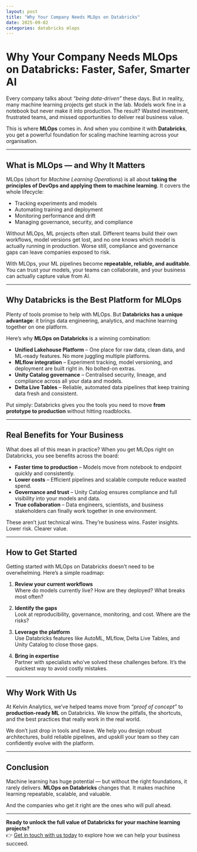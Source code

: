 ```yaml
---
layout: post
title: "Why Your Company Needs MLOps on Databricks"
date: 2025-09-02
categories: databricks mlops
---
```


# Why Your Company Needs MLOps on Databricks: Faster, Safer, Smarter AI

Every company talks about *“being data-driven”* these days. But in reality, many machine learning projects get stuck in the lab. Models work fine in a notebook but never make it into production. The result? Wasted investment, frustrated teams, and missed opportunities to deliver real business value.

This is where **MLOps** comes in. And when you combine it with **Databricks**, you get a powerful foundation for scaling machine learning across your organisation.

---

## What is MLOps — and Why It Matters

MLOps (short for *Machine Learning Operations*) is all about **taking the principles of DevOps and applying them to machine learning**. It covers the whole lifecycle:

- Tracking experiments and models
- Automating training and deployment
- Monitoring performance and drift
- Managing governance, security, and compliance

Without MLOps, ML projects often stall. Different teams build their own workflows, model versions get lost, and no one knows which model is actually running in production. Worse still, compliance and governance gaps can leave companies exposed to risk.

With MLOps, your ML pipelines become **repeatable, reliable, and auditable**. You can trust your models, your teams can collaborate, and your business can actually capture value from AI.

---

## Why Databricks is the Best Platform for MLOps

Plenty of tools promise to help with MLOps. But **Databricks has a unique advantage**: it brings data engineering, analytics, and machine learning together on one platform.

Here’s why **MLOps on Databricks** is a winning combination:

- **Unified Lakehouse Platform** – One place for raw data, clean data, and ML-ready features. No more juggling multiple platforms.
- **MLflow integration** – Experiment tracking, model versioning, and deployment are built right in. No bolted-on extras.
- **Unity Catalog governance** – Centralised security, lineage, and compliance across all your data and models.
- **Delta Live Tables** – Reliable, automated data pipelines that keep training data fresh and consistent.

Put simply: Databricks gives you the tools you need to move **from prototype to production** without hitting roadblocks.

---

## Real Benefits for Your Business

What does all of this mean in practice? When you get MLOps right on Databricks, you see benefits across the board:

- **Faster time to production** – Models move from notebook to endpoint quickly and consistently.
- **Lower costs** – Efficient pipelines and scalable compute reduce wasted spend.
- **Governance and trust** – Unity Catalog ensures compliance and full visibility into your models and data.
- **True collaboration** – Data engineers, scientists, and business stakeholders can finally work together in one environment.

These aren’t just technical wins. They’re business wins. Faster insights. Lower risk. Clearer value.

---

## How to Get Started

Getting started with MLOps on Databricks doesn’t need to be overwhelming. Here’s a simple roadmap:

1. **Review your current workflows**  
   Where do models currently live? How are they deployed? What breaks most often?

2. **Identify the gaps**  
   Look at reproducibility, governance, monitoring, and cost. Where are the risks?

3. **Leverage the platform**  
   Use Databricks features like AutoML, MLflow, Delta Live Tables, and Unity Catalog to close those gaps.

4. **Bring in expertise**  
   Partner with specialists who’ve solved these challenges before. It’s the quickest way to avoid costly mistakes.

---

## Why Work With Us

At Kelvin Analytics, we’ve helped teams move from *“proof of concept”* to **production-ready ML** on Databricks. We know the pitfalls, the shortcuts, and the best practices that really work in the real world.

We don’t just drop in tools and leave. We help you design robust architectures, build reliable pipelines, and upskill your team so they can confidently evolve with the platform. 

---

## Conclusion

Machine learning has huge potential — but without the right foundations, it rarely delivers. **MLOps on Databricks** changes that. It makes machine learning repeatable, scalable, and valuable. 

And the companies who get it right are the ones who will pull ahead.

---

**Ready to unlock the full value of Databricks for your machine learning projects?**  
👉 [Get in touch with us today](/contact/) to explore how we can help your business succeed.
